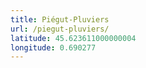 ```yaml
---
title: Piégut-Pluviers
url: /piegut-pluviers/
latitude: 45.623611000000004
longitude: 0.690277
---
```

